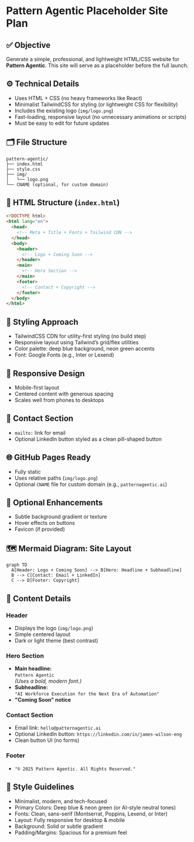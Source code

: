 # Pattern Agentic Placeholder Site Plan

## ✅ Objective

Generate a simple, professional, and lightweight HTML/CSS website for **Pattern Agentic**. This site will serve as a placeholder before the full launch.

## ⚙️ Technical Details

- Uses HTML + CSS (no heavy frameworks like React)
- Minimalist TailwindCSS for styling (or lightweight CSS for flexibility)
- Includes the existing logo (`img/logo.png`)
- Fast-loading, responsive layout (no unnecessary animations or scripts)
- Must be easy to edit for future updates

## 🗂️ File Structure

```
pattern-agentic/
├── index.html
├── style.css
├── img/
│   └── logo.png
└── CNAME (optional, for custom domain)
```

## 🧱 HTML Structure (`index.html`)

```html
<!DOCTYPE html>
<html lang="en">
  <head>
    <!-- Meta + Title + Fonts + Tailwind CDN -->
  </head>
  <body>
    <header>
      <!-- Logo + Coming Soon -->
    </header>
    <main>
      <!-- Hero Section -->
    </main>
    <footer>
      <!-- Contact + Copyright -->
    </footer>
  </body>
</html>
```

## 🎨 Styling Approach

- TailwindCSS CDN for utility-first styling (no build step)
- Responsive layout using Tailwind’s grid/flex utilities
- Color palette: deep blue background, neon green accents
- Font: Google Fonts (e.g., Inter or Lexend)

## 📱 Responsive Design

- Mobile-first layout
- Centered content with generous spacing
- Scales well from phones to desktops

## 🔗 Contact Section

- `mailto:` link for email
- Optional LinkedIn button styled as a clean pill-shaped button

## 🌐 GitHub Pages Ready

- Fully static
- Uses relative paths (`img/logo.png`)
- Optional `CNAME` file for custom domain (e.g., `patternagentic.ai`)

## 🧩 Optional Enhancements

- Subtle background gradient or texture
- Hover effects on buttons
- Favicon (if provided)

## 🗺️ Mermaid Diagram: Site Layout

```mermaid
graph TD
  A[Header: Logo + Coming Soon] --> B[Hero: Headline + Subheadline]
  B --> C[Contact: Email + LinkedIn]
  C --> D[Footer: Copyright]
```

## 📝 Content Details

### Header
- Displays the logo (`img/logo.png`)
- Simple centered layout
- Dark or light theme (best contrast)

### Hero Section
- **Main headline:**  
  `Pattern Agentic`  
  *(Uses a bold, modern font.)*
- **Subheadline:**  
  `"AI Workforce Execution for the Next Era of Automation"`
- **"Coming Soon" notice**

### Contact Section
- Email link: `hello@patternagentic.ai`
- Optional LinkedIn button: `https://linkedin.com/in/james-wilson-eng`
- Clean button UI (no forms)

### Footer
- `"© 2025 Pattern Agentic. All Rights Reserved."`

## 🧭 Style Guidelines

- Minimalist, modern, and tech-focused
- Primary Colors: Deep blue & neon green (or AI-style neutral tones)
- Fonts: Clean, sans-serif (Montserrat, Poppins, Lexend, or Inter)
- Layout: Fully responsive for desktop & mobile
- Background: Solid or subtle gradient
- Padding/Margins: Spacious for a premium feel